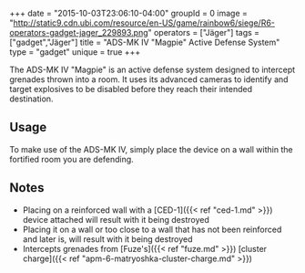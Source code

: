 +++
date = "2015-10-03T23:06:10-04:00"
groupId = 0
image = "http://static9.cdn.ubi.com/resource/en-US/game/rainbow6/siege/R6-operators-gadget-jager_229893.png"
operators = ["Jäger"]
tags = ["gadget","Jäger"]
title = "ADS-MK IV \"Magpie\" Active Defense System"
type = "gadget"
unique = true
+++

The ADS-MK IV "Magpie" is an active defense system designed to intercept grenades thrown into a room.
It uses its advanced cameras to identify and target explosives to be disabled before they reach
their intended destination.

## Usage

To make use of the ADS-MK IV, simply place the device on a wall within the fortified room you are defending.

## Notes

- Placing on a reinforced wall with a [CED-1]({{< ref "ced-1.md" >}}) device attached will result with it being destroyed
- Placing it on a wall or too close to a wall that has not been reinforced and later is, will result with it being destroyed
- Intercepts grenades from [Fuze's]({{< ref "fuze.md" >}}) [cluster charge]({{< ref "apm-6-matryoshka-cluster-charge.md" >}})
